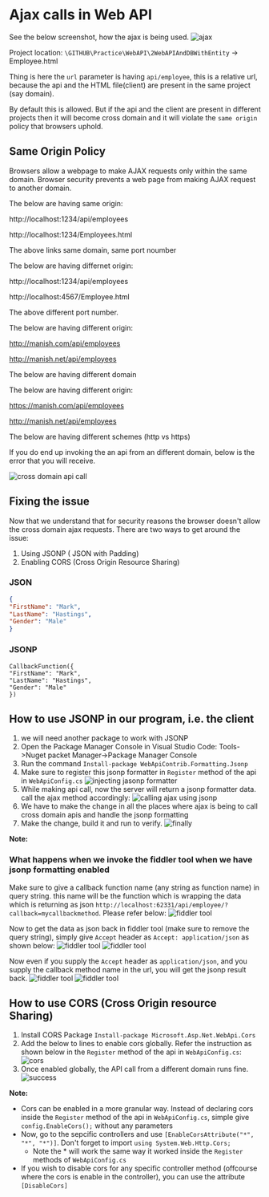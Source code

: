 # Ajax calls in Web API

See the below screenshot, how the ajax is being used.
![ajax](./images/2.PNG)

Project location: `\GITHUB\Practice\WebAPI\2WebAPIAndDBWithEntity` -> Employee.html

Thing is here the `url` parameter is having `api/employee`, this is a relative url, because the api and the HTML file(client) are present in the same project (say domain).

By default this is allowed. But if the api and the client are present in different projects then it will become cross domain and it will violate the `same origin` policy that browsers uphold.

## Same Origin Policy

Browsers allow a webpage to make AJAX requests only within the same domain. Browser security prevents a web page from making AJAX request to another domain.

The below are having same origin:

http://localhost:1234/api/employees

http://localhost:1234/Employees.html

The above links same domain, same port noumber

The below are having differnet origin:

http://localhost:1234/api/employees

http://localhost:4567/Employee.html

The above different port number.

The below are having different origin:

http://manish.com/api/employees

http://manish.net/api/employees

The below are having different domain

The below are having different origin:

https://manish.com/api/employees

http://manish.net/api/employees

The below are having different schemes (http vs https)

If you do end up invoking the an api from an different domain, below is the error that you will receive.

![cross domain api call](./images/1.PNG)

## Fixing the issue

Now that we understand that for security reasons the browser doesn't allow the cross domain ajax requests. There are two ways to get around the issue:

1. Using JSONP ( JSON with Padding)
2. Enabling CORS (Cross Origin Resource Sharing)

### JSON

```JSON
{
"FirstName": "Mark",
"LastName": "Hastings",
"Gender": "Male"
}

```

### JSONP

```JSONP
CallbackFunction({
"FirstName": "Mark",
"LastName": "Hastings",
"Gender": "Male"
})

```

## How to use JSONP in our program, i.e. the client

1. we will need another package to work with JSONP
2. Open the Package Manager Console in Visual Studio Code: Tools->Nuget packet Manager->Package Manager Console
3. Run the command `Install-package WebApiContrib.Formatting.Jsonp`
4. Make sure to register this jsonp formatter in `Register` method of the api in `WebApiConfig.cs`
   ![injecting jasonp formatter](./images/3.PNG)
5. While making api call, now the server will return a jsonp formatter data. call the ajax method accordingly:
   ![calling ajax using jsonp](./images/4.PNG)
6. We have to make the change in all the places where ajax is being to call cross domain apis and handle the jsonp formatting
7. Make the change, build it and run to verify.
   ![finally](./images/5.PNG)

**Note:**

### What happens when we invoke the fiddler tool when we have jsonp formatting enabled

Make sure to give a callback function name (any string as function name) in query string. this name will be the function which is wrapping the data which is returning as json `http://localhost:62331/api/employee/?callback=mycallbackmethod`. Please refer below:
![fiddler tool](./images/6.PNG)

Now to get the data as json back in fiddler tool (make sure to remove the query string), simply give `Accept` header as `Accept: application/json` as shown below:
![fiddler tool](./images/7.PNG)
![fiddler tool](./images/8.PNG)

Now even if you supply the `Accept` header as `application/json`, and you supply the callback method name in the url, you will get the jsonp result back.
![fiddler tool](./images/9.PNG)
![fiddler tool](./images/10.PNG)

## How to use CORS (Cross Origin resource Sharing)

1. Install CORS Package `Install-package Microsoft.Asp.Net.WebApi.Cors`
2. Add the below to lines to enable cors globally. Refer the instruction as shown below in the `Register` method of the api in `WebApiConfig.cs`:
   ![cors](./images/12.PNG)
3. Once enabled globally, the API call from a different domain runs fine.
   ![success](./images/11.PNG)

**Note:**

- Cors can be enabled in a more granular way. Instead of declaring cors inside the `Register` method of the api in `WebApiConfig.cs`, simple give `config.EnableCors();` without any parameters
- Now, go to the sepcific controllers and use `[EnableCorsAttribute("*", "*", "*")]`. Don't forget to import `using System.Web.Http.Cors;`
  - Note the \* will work the same way it worked inside the `Register` methods of `WebApiConfig.cs`
- If you wish to disable cors for any specific controller method (offcourse where the cors is enable in the controller), you can use the attribute `[DisableCors]`
